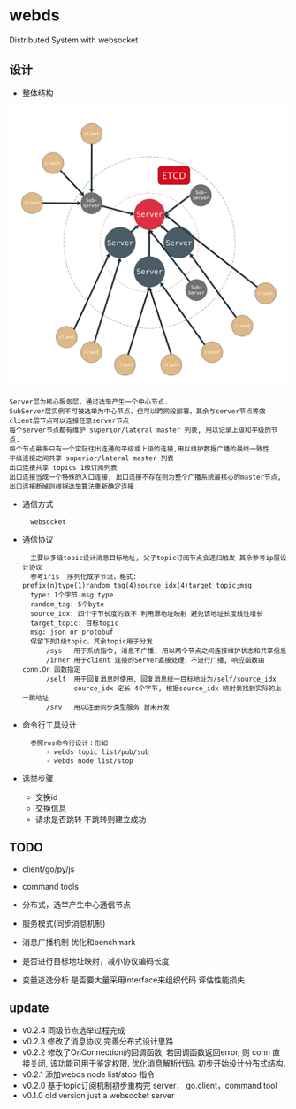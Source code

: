 # webds
Distributed System with websocket

## 设计

- 整体结构

![](doc/webds.png)

    Server层为核心服务层，通过选举产生一个中心节点.
    SubServer层实例不可被选举为中心节点，但可以跨网段部署，其余与server节点等效
    client层节点可以连接任意server节点
    每个server节点都有维护 superior/lateral master 列表, 用以记录上级和平级的节点.
    每个节点最多只有一个实际往出连通的平级或上级的连接,用以维护数据广播的最终一致性
    平级连接之间共享 superior/lateral master 列表
    出口连接共享 topics 1级订阅列表
    出口连接当成一个特殊的入口连接, 出口连接不存在则为整个广播系统最核心的master节点,出口连接断掉则根据选举算法重新确定连接

- 通信方式

        websocket

- 通信协议

        主要以多级topic设计消息目标地址, 父子topic订阅节点会递归触发 其余参考ip层设计协议
        参考iris  序列化成字节流，格式: prefix(n)type(1)random_tag(4)source_idx(4)target_topic;msg
        type: 1个字节 msg type
        random_tag: 5个byte
        source_idx: 四个字节长度的数字 利用源地址映射 避免该地址长度线性增长 
        target_topic: 目标topic
        msg: json or protobuf
        保留下列1级topic，其余topic用于分发
            /sys   用于系统指令, 消息不广播, 用以两个节点之间连接维护状态和共享信息
            /inner 用于client 连接的Server直接处理，不进行广播, 响应函数由 conn.On 函数指定
            /self  用于回复消息时使用, 回复消息统一目标地址为/self/source_idx
                   source_idx 定长 4个字节, 根据source_idx 映射表找到实际的上一跳地址
            /srv   用以注册同步类型服务 暂未开发

- 命令行工具设计

        参照ros命令行设计：形如
            - webds topic list/pub/sub
            - webds node list/stop

- 选举步骤
    - 交换id
    - 交换信息
    - 请求是否跳转 不跳转则建立成功
        
## TODO

- client/go/py/js

- command tools

- 分布式，选举产生中心通信节点

- 服务模式(同步消息机制)

- 消息广播机制 优化和benchmark

- 是否进行目标地址映射，减小协议编码长度

- 变量逃逸分析 是否要大量采用interface来组织代码 评估性能损失

## update

- v0.2.4 同级节点选举过程完成
- v0.2.3 修改了消息协议 完善分布式设计思路
- v0.2.2 修改了OnConnection的回调函数, 若回调函数返回error, 则 conn 直接关闭, 该功能可用于鉴定权限. 优化消息解析代码. 初步开始设计分布式结构.
- v0.2.1 添加webds node list/stop 指令
- v0.2.0 基于topic订阅机制初步重构完 server， go.client，command tool
- v0.1.0 old version just a websocket server
